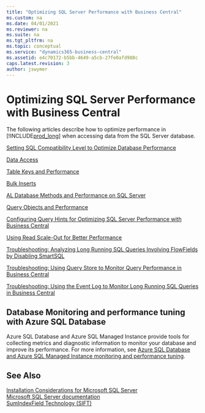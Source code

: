 ```yaml
---
title: "Optimizing SQL Server Performance with Business Central"
ms.custom: na
ms.date: 04/01/2021
ms.reviewer: na
ms.suite: na
ms.tgt_pltfrm: na
ms.topic: conceptual
ms.service: "dynamics365-business-central"
ms.assetid: e4c70172-b5bb-4649-a5cb-27fe0afd988c
caps.latest.revision: 3
author: jswymer
---
```

# Optimizing SQL Server Performance with Business Central

The following articles describe how to optimize performance in [!INCLUDE[prod_long](../developer/includes/prod_long.md)] when accessing data from the SQL Server database.  

[Setting SQL Compatibility Level to Optimize Database Performance](optimize-sql-set-compatibility-level.md)

[Data Access](optimize-sql-data-access.md)   

[Table Keys and Performance](optimize-sql-table-keys-and-Performance.md)  

[Bulk Inserts](optimize-sql-bulk-inserts.md)   

[AL Database Methods and Performance on SQL Server](optimize-sql-al-database-methods-and-performance-on-server.md)   

[Query Objects and Performance](optimize-sql-query-objects-and-performance.md)  

[Configuring Query Hints for Optimizing SQL Server Performance with Business Central](sql-server-query-hints.md)  

[Using Read Scale-Out for Better Performance](database-read-scale-out-overview.md)  

[Troubleshooting: Analyzing Long Running SQL Queries Involving FlowFields by Disabling SmartSQL](Troubleshooting-Queries-Involving-FlowFields-By-Disabling-SmartSQL.md)  

[Troubleshooting: Using Query Store to Monitor Query Performance in Business Central](troubleshoot-query-performance-using-query-store.md)

[Troubleshooting: Using the Event Log to Monitor Long Running SQL Queries in Business Central](troubleshoot-long-running-queries-using-event-log.md)

## Database Monitoring and performance tuning with Azure SQL Database

Azure SQL Database and Azure SQL Managed Instance provide tools for collecting metrics and diagnostic information to monitor your database and improve its performance. For more information, see
[Azure SQL Database and Azure SQL Managed Instance monitoring and performance tuning](/azure/azure-sql/database/monitoring-tuning-index). 

## See Also  
[Installation Considerations for Microsoft SQL Server](../deployment/installation-considerations-for-microsoft-sql-server.md)   
[Microsoft SQL Server documentation](/sql/sql-server/)  
[SumIndexField Technology \(SIFT\)](../developer/devenv-sift-technology.md)